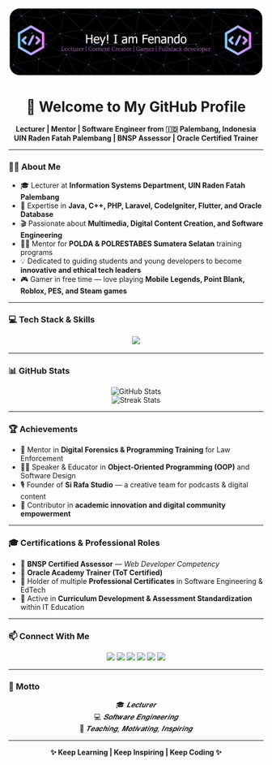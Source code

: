 <!-- Banner Header -->
![Nando](img/github-header-banner.png)

<h1 align="center">👋 Welcome to My GitHub Profile</h1>

<p align="center">
  <b>Lecturer | Mentor | Software Engineer from 🇮🇩 Palembang, Indonesia</b><br>
  <b>UIN Raden Fatah Palembang | BNSP Assessor | Oracle Certified Trainer</b>
</p>

---

### 🧑‍🏫 About Me
- 🎓 Lecturer at **Information Systems Department, UIN Raden Fatah Palembang**  
- 🧠 Expertise in **Java, C++, PHP, Laravel, CodeIgniter, Flutter, and Oracle Database**  
- 🎬 Passionate about **Multimedia, Digital Content Creation, and Software Engineering**  
- 👮‍♂️ Mentor for **POLDA & POLRESTABES Sumatera Selatan** training programs  
- 💡 Dedicated to guiding students and young developers to become **innovative and ethical tech leaders**  
- 🎮 Gamer in free time — love playing **Mobile Legends, Point Blank, Roblox, PES, and Steam games**  

---

### 💻 Tech Stack & Skills
<p align="center">
  <img src="https://skillicons.dev/icons?i=java,cpp,php,laravel,codeigniter,flutter,html,css,js,python,oracle,mysql,git,vscode,linux" />
</p>

---

### 📊 GitHub Stats
<p align="center">
  <img src="https://github-readme-stats.vercel.app/api?username=Fenando-rv&show_icons=true&theme=tokyonight" alt="GitHub Stats" />
  <br/>
  <img src="https://github-readme-streak-stats.herokuapp.com/?user=Fenando-rv&theme=tokyonight" alt="Streak Stats" />
</p>

---

### 🏆 Achievements
- 💬 Mentor in **Digital Forensics & Programming Training** for Law Enforcement  
- 🧑‍🏫 Speaker & Educator in **Object-Oriented Programming (OOP)** and Software Design  
- 🎙️ Founder of **Si Rafa Studio** — a creative team for podcasts & digital content  
- 🏅 Contributor in **academic innovation and digital community empowerment**  

---

### 🎓 Certifications & Professional Roles
- 🧩 **BNSP Certified Assessor** — *Web Developer Competency*  
- 🏫 **Oracle Academy Trainer (ToT Certified)**  
- 🧾 Holder of multiple **Professional Certificates** in Software Engineering & EdTech  
- 🔖 Active in **Curriculum Development & Assessment Standardization** within IT Education  

---

### 📫 Connect With Me
<p align="center">
  <a href="https://www.linkedin.com" target="_blank"><img src="https://img.shields.io/badge/LinkedIn-blue?style=flat-square&logo=linkedin" /></a>
  <a href="mailto:fenando.rv@gmail.com" target="_blank"><img src="https://img.shields.io/badge/Email-red?style=flat-square&logo=gmail&logoColor=white" /></a>
  <a href="https://instagram.com/si_rafa.studio" target="_blank"><img src="https://img.shields.io/badge/Instagram-purple?style=flat-square&logo=instagram" /></a>
  <a href="https://www.facebook.com" target="_blank"><img src="https://img.shields.io/badge/Facebook-blue?style=flat-square&logo=facebook" /></a>
  <a href="https://www.tiktok.com/@si_rafa.studio" target="_blank"><img src="https://img.shields.io/badge/TikTok-black?style=flat-square&logo=tiktok" /></a>
  <a href="https://www.youtube.com" target="_blank"><img src="https://img.shields.io/badge/YouTube-darkred?style=flat-square&logo=youtube" /></a>
</p>

---

### 💬 Motto
<p align="center">
🎓 <i>𝑳𝒆𝒄𝒕𝒖𝒓𝒆𝒓</i><br>
💻 <i>𝑺𝒐𝒇𝒕𝒘𝒂𝒓𝒆 𝑬𝒏𝒈𝒊𝒏𝒆𝒆𝒓𝒊𝒏𝒈</i><br>
📢 <i>𝑻𝒆𝒂𝒄𝒉𝒊𝒏𝒈, 𝑴𝒐𝒕𝒊𝒗𝒂𝒕𝒊𝒏𝒈, 𝑰𝒏𝒔𝒑𝒊𝒓𝒊𝒏𝒈</i>
</p>

---

<p align="center">
  <b>✨ Keep Learning | Keep Inspiring | Keep Coding ✨</b>
</p>
